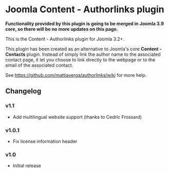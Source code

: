 # Joomla Content - Authorlinks plugin

**Functionality provided by this plugin is going to be merged in Joomla 3.9 core, so there will be no more updates on this page.**

This is the Content - Authorlinks plugin for Joomla 3.2+.

This plugin has been created as an alternative to Joomla's core **Content - Contacts** plugin. Instead of simply link the author name to the associated contact page, it let you choose to link directly to the webpage or to the email of the associated contact.

See https://github.com/mattiaverga/authorlinks/wiki for more help.

## Changelog
### v1.1
* Add multilingual website support (thanks to Cedric Frossard)

### v1.0.1
* Fix license information header

### v1.0
* Initial release
